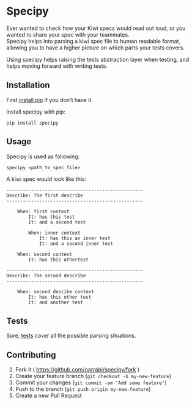 # Specipy

Ever wanted to check how your Kiwi specs would read out loud, or you wanted to share your spec with your teammates.   
Specipy helps into parsing a kiwi spec file to human readable format, allowing you to have a higher picture on which parts your tests covers.

Using specipy helps raising the tests abstraction layer when testing, and helps moving forward with writing tests.

## Installation
First [install pip](https://pip.pypa.io/en/latest/installing.html) if you don't have it. 

Install specipy with pip:

	pip install specipy

## Usage
Specipy is used as following:

	specipy <path_to_spec_file>
	
A kiwi spec would look like this:

	--------------------------------------------------
	Describe: The first describe
	--------------------------------------------------

	    When: first context
	        It: has this test
	        It: and a second test

	        When: inner context
	            It: has this an inner test
	            It: and a second inner test

	    When: second context
	        It: has this othertest

	--------------------------------------------------
	Describe: The second describe
	--------------------------------------------------

	    When: second descibe context
	        It: has this other test
	        It: and another test

## Tests
Sure, [tests](https://github.com/oarrabi/specipy/tree/master/tests) cover all the possible parsing situations.

## Contributing

1. Fork it ( https://github.com/oarrabi/specipy/fork )
2. Create your feature branch (`git checkout -b my-new-feature`)
3. Commit your changes (`git commit -am 'Add some feature'`)
4. Push to the branch (`git push origin my-new-feature`)
5. Create a new Pull Request


